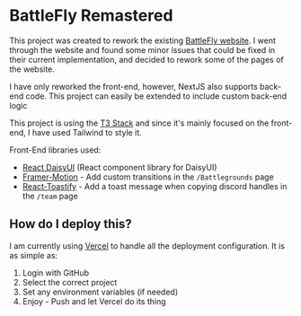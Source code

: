 # BattleFly Remastered

This project was created to rework the existing [BattleFly website](https://www.battlefly.game/). I went through the website and found some minor issues that could be fixed in their current implementation, and decided to rework some of the pages of the website.

I have only reworked the front-end, however, NextJS also supports back-end code. This project can easily be extended to include custom back-end logic

This project is using the [T3 Stack](https://create.t3.gg/) and since it's mainly focused on the front-end, I have used Tailwind to style it.

Front-End libraries used:

- [React DaisyUI](https://github.com/daisyui/react-daisyui) (React component library for DaisyUI)
- [Framer-Motion](https://github.com/framer/motion) - Add custom transitions in the `/Battlegrounds` page
- [React-Toastify](https://github.com/fkhadra/react-toastify) - Add a toast message when copying discord handles in the `/team` page

## How do I deploy this?

I am currently using [Vercel](https://create.t3.gg/en/deployment/vercel) to handle all the deployment configuration. It is as simple as:

1. Login with GitHub
2. Select the correct project
3. Set any environment variables (if needed)
4. Enjoy - Push and let Vercel do its thing
